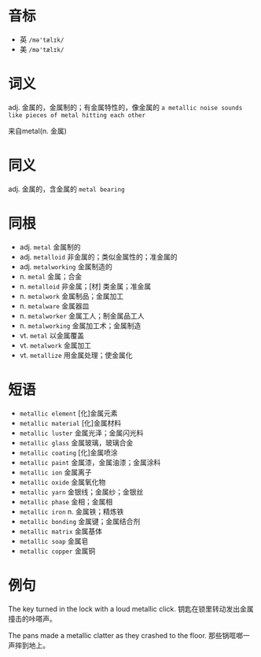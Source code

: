 # 音标

- 英 `/mə'tælɪk/`
- 美 `/mə'tælɪk/`

# 词义

adj. 金属的，金属制的；有金属特性的，像金属的
`a metallic noise sounds like pieces of metal hitting each other`



来自metal(n. 金属)

# 同义

adj. 金属的，含金属的
`metal bearing`

# 同根

- adj. `metal` 金属制的
- adj. `metalloid` 非金属的；类似金属性的；准金属的
- adj. `metalworking` 金属制造的
- n. `metal` 金属；合金
- n. `metalloid` 非金属；[材] 类金属；准金属
- n. `metalwork` 金属制品；金属加工
- n. `metalware` 金属器皿
- n. `metalworker` 金属工人；制金属品工人
- n. `metalworking` 金属加工术；金属制造
- vt. `metal` 以金属覆盖
- vt. `metalwork` 金属加工
- vt. `metallize` 用金属处理；使金属化

# 短语

- `metallic element` [化]金属元素
- `metallic material` [化]金属材料
- `metallic luster` 金属光泽；金属闪光料
- `metallic glass` 金属玻璃，玻璃合金
- `metallic coating` [化]金属喷涂
- `metallic paint` 金属漆，金属油漆；金属涂料
- `metallic ion` 金属离子
- `metallic oxide` 金属氧化物
- `metallic yarn` 金银线；金属纱；金银丝
- `metallic phase` 金相；金属相
- `metallic iron` n. 金属铁；精炼铁
- `metallic bonding` 金属键；金属结合剂
- `metallic matrix` 金属基体
- `metallic soap` 金属皂
- `metallic copper` 金属铜

# 例句

The key turned in the lock with a loud metallic click.
钥匙在锁里转动发出金属撞击的咔嗒声。

The pans made a metallic clatter as they crashed to the floor.
那些锅哐啷一声摔到地上。


